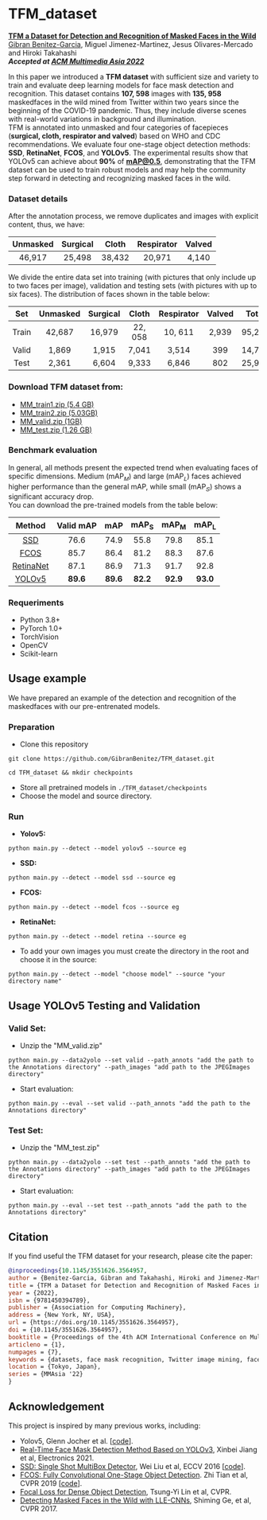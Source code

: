 # TFM_dataset 

[__TFM a Dataset for Detection and Recognition of Masked Faces in the Wild__](https://dl.acm.org/doi/10.1145/3551626.3564957)<br>
[Gibran Benitez-Garcia](https://gibranbenitez.github.io), Miguel Jimenez-Martinez, Jesus Olivares-Mercado and Hiroki Takahashi<br>
___Accepted at [ACM Multimedia Asia 2022](https://www.mmasia2022.org)___

In this paper we introduced a **TFM dataset** with sufficient size and variety to train and evaluate deep learning models
for face mask detection and recognition. This dataset contains **107, 598** images with **135, 958** maskedfaces in the wild mined from
Twitter within two years since the beginning of the COVID-19 pandemic. Thus, they include diverse scenes with real-world variations
in background and illumination.
<br>TFM is annotated into unmasked and four categories of facepieces (**surgical, cloth, respirator and valved**) based on WHO and CDC recommendations. We evaluate four one-stage object detection methods: **SSD**, **RetinaNet**, **FCOS**, and **YOLOv5**. The experimental results show that YOLOv5 can achieve about **90%**
of **mAP@0.5**, demonstrating that the TFM dataset can be used to train robust models and may help the community step forward in
detecting and recognizing masked faces in the wild.

### Dataset details
After the annotation process, we remove duplicates and images with explicit content, thus,  we have:

Unmasked |  Surgical	| Cloth	| Respirator| Valved 
:------: | :-------: | :---: | :-------: | :-------:
 46,917 | 25,498 | 38,432 | 20,971 | 4,140 
 
We divide the entire data set into training (with pictures that only include up to two faces per image), validation and testing sets (with pictures with up to six faces). The distribution of faces shown in the table below:                
 
 Set |Unmasked |  Surgical	| Cloth	| Respirator| Valved | Total 
:--: | :-----: | :-------: | :---: | :-------: | :----: | :-----------: 
 Train | 42,687 | 16,979 | 22, 058 | 10, 611 | 2,939 | 95,274
 Valid | 1,869 | 1,915 | 7,041 | 3,514 | 399 | 14,738
 Test | 2,361 | 6,604 | 9,333 | 6,846 | 802  | 25,946
 
 ### Download TFM dataset from:
  - [MM_train1.zip (5.4 GB)](https://drive.google.com/file/d/1XFv41kuujoG3uKfeZ3CsIM7ZCjJ0QXO0/view?usp=sharing)
  - [MM_train2.zip (5.03GB)](https://drive.google.com/file/d/1XZeNA9M1b-6bbIzd3XXmsQ9VF9ziGtMT/view?usp=sharing)
  - [MM_valid.zip (1GB)](https://drive.google.com/file/d/1X7tMmI_zXT89UxUdsn6xhIvmSo7j2edU/view?usp=sharing)
  - [MM_test.zip (1.26 GB)](https://drive.google.com/file/d/1XBB760jFFbhlYFILXXER-JgGaBDKcSMQ/view?usp=share_link)
 ### Benchmark evaluation
 In general, all methods present the expected trend when evaluating faces of specific dimensions. Medium (mAP<sub>𝑀</sub>) and large (mAP<sub>𝐿</sub>) faces achieved higher performance than the general mAP, while small (mAP<sub>𝑆</sub>) shows a significant accuracy drop.
 <br>You can download the pre-trained models from the table below:
 
Method | Valid mAP |  mAP	| mAP<sub>S</sub>	| mAP<sub>M</sub>| mAP<sub>L</sub> 
:-----:| :-------: | :--: | :-------------: | :------------: | :-------------: 
[SSD](https://drive.google.com/file/d/1Cd2YxcaCrxZWUcyWM2GAjblvu5P7X886/view?usp=share_link) | 76.6 |  74.9	| 55.8	| 79.8 | 85.1 |
[FCOS](https://drive.google.com/file/d/1MnMsGaSVfs6WEfAix_mOe6KYHpPOWJqM/view?usp=share_link) | 85.7 |  86.4	| 81.2	| 88.3 | 87.6 |
[RetinaNet](https://drive.google.com/file/d/1DJtsLel7qrkKzpKmf8O4Td2HN9dBSMZw/view?usp=share_link) | 87.1 |  86.9	| 71.3	| 91.7 | 92.8 |  
[YOLOv5](https://drive.google.com/file/d/1uAZioqd4Pvurl7eEiDawidve8FU0dFXA/view?usp=share_link) | **89.6** |  **89.6**	| **82.2**	| **92.9** | **93.0** |  

### Requeriments

- Python 3.8+
- PyTorch 1.0+
- TorchVision
- OpenCV
- Scikit-learn

## Usage example
We have prepared an example of the detection and recognition of the maskedfaces with our pre-entrenated models.

### Preparation
- Clone this repository

```
git clone https://github.com/GibranBenitez/TFM_dataset.git
```
```
cd TFM_dataset && mkdir checkpoints
```
- Store all pretrained models in `./TFM_dataset/checkpoints`
- Choose the model and source directory.
### Run
- **Yolov5:**
```
python main.py --detect --model yolov5 --source eg
```
- **SSD:**
```
python main.py --detect --model ssd --source eg
```
- **FCOS:**
```
python main.py --detect --model fcos --source eg
```
- **RetinaNet:**
```
python main.py --detect --model retina --source eg
```
- To add your own images you must create the directory in the root and choose it in the source:
```
python main.py --detect --model "choose model" --source "your directory name"
```
## Usage YOLOv5 Testing and Validation 
### Valid Set:
- Unzip the "MM_valid.zip"
 ```
python main.py --data2yolo --set valid --path_annots "add the path to the Annotations directory" --path_images "add path to the JPEGImages directory"
```   
 - Start evaluation:
 ```
python main.py --eval --set valid --path_annots "add the path to the Annotations directory"
```

### Test Set:

 - Unzip the "MM_test.zip"
 ```
python main.py --data2yolo --set test --path_annots "add the path to the Annotations directory" --path_images "add path to the JPEGImages directory"
```   
 - Start evaluation:
 ```
python main.py --eval --set test --path_annots "add the path to the Annotations directory"
```
## Citation
If you find useful the TFM dataset for your research, please cite the paper:

```bibtex
@inproceedings{10.1145/3551626.3564957,
author = {Benitez-Garcia, Gibran and Takahashi, Hiroki and Jimenez-Martinez, Miguel and Olivares-Mercado, Jesus},
title = {TFM a Dataset for Detection and Recognition of Masked Faces in the Wild},
year = {2022},
isbn = {9781450394789},
publisher = {Association for Computing Machinery},
address = {New York, NY, USA},
url = {https://doi.org/10.1145/3551626.3564957},
doi = {10.1145/3551626.3564957},
booktitle = {Proceedings of the 4th ACM International Conference on Multimedia in Asia},
articleno = {1},
numpages = {7},
keywords = {datasets, face mask recognition, Twitter image mining, face mask detection},
location = {Tokyo, Japan},
series = {MMAsia '22}
}
```
## Acknowledgement

This project is inspired by many previous works, including:

- Yolov5, Glenn Jocher et al. [[code](https://github.com/ultralytics/yolov5)].
- [Real-Time
Face Mask Detection Method Based on YOLOv3](https://doi.org/10.3390/electronics10070837), Xinbei Jiang et al, Electronics 2021.
- [SSD: Single Shot MultiBox Detector](http://arxiv.org/abs/1512.02325), Wei Liu et al, ECCV 2016 [[code](https://github.com/weiliu89/caffe/tree/ssd)].
- [FCOS: Fully Convolutional One-Stage Object Detection](https://arxiv.org/abs/1904.01355). Zhi Tian et al, CVPR 2019 [[code](https://github.com/tianzhi0549/FCOS)].
- [Focal Loss for Dense Object Detection](https://arxiv.org/abs/1708.02002), Tsung-Yi Lin et al, CVPR.
- [Detecting Masked Faces in the
Wild with LLE-CNNs](https://ieeexplore.ieee.org/document/8099536), Shiming Ge, et al, CVPR 2017. 

